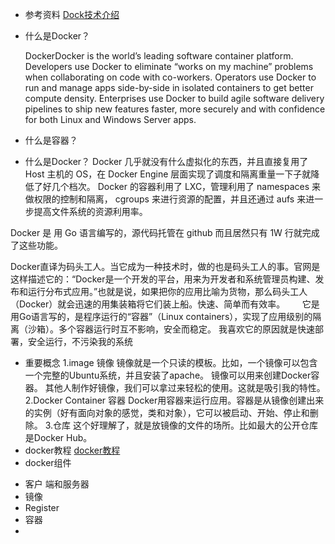 * 参考资料
 [Dock技术介绍](http://www.csdn.net/article/2014-07-02/2820497-what%27s-docker)

* 什么是Docker？

    DockerDocker is the world’s leading software container platform. Developers use Docker to eliminate “works on my machine” problems when collaborating on code with co-workers. Operators use Docker to run and manage apps side-by-side in isolated containers to get better compute density. Enterprises use Docker to build agile software delivery pipelines to ship new features faster, more securely and with confidence for both Linux and Windows Server apps.
* 什么是容器？

* 什么是Docker？
Docker 几乎就没有什么虚拟化的东西，并且直接复用了 Host 主机的 OS，在 Docker Engine 层面实现了调度和隔离重量一下子就降低了好几个档次。 Docker 的容器利用了  LXC，管理利用了  namespaces 来做权限的控制和隔离，  cgroups 来进行资源的配置，并且还通过  aufs 来进一步提高文件系统的资源利用率。

Docker 是 用 Go 语言编写的，源代码托管在 github 而且居然只有 1W 行就完成了这些功能。

  Docker直译为码头工人。当它成为一种技术时，做的也是码头工人的事。官网是这样描述它的：“Docker是一个开发的平台，用来为开发者和系统管理员构建、发布和运行分布式应用。”也就是说，如果把你的应用比喻为货物，那么码头工人（Docker）就会迅速的用集装箱将它们装上船。快速、简单而有效率。
        它是用Go语言写的，是程序运行的“容器”（Linux containers），实现了应用级别的隔离（沙箱）。多个容器运行时互不影响，安全而稳定。
        我喜欢它的原因就是快速部署，安全运行，不污染我的系统


* 重要概念
1.image 镜像
镜像就是一个只读的模板。比如，一个镜像可以包含一个完整的Ubuntu系统，并且安装了apache。
镜像可以用来创建Docker容器。
其他人制作好镜像，我们可以拿过来轻松的使用。这就是吸引我的特性。
2.Docker Container 容器
Docker用容器来运行应用。容器是从镜像创建出来的实例（好有面向对象的感觉，类和对象），它可以被启动、开始、停止和删除。
3.仓库
这个好理解了，就是放镜像的文件的场所。比如最大的公开仓库是Docker Hub。
* docker教程
[docker教程](http://www.docker.org.cn/book/docker/prepare-docker-5.html)
* docker组件
 - 客户 端和服务器
 - 镜像
 - Register
 - 容器
 - 
 
